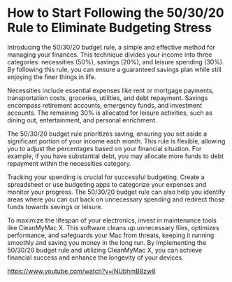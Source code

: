 # How to Start Following the 50/30/20 Rule to Eliminate Budgeting Stress

Introducing the 50/30/20 budget rule, a simple and effective method for managing your finances. This technique divides your income into three categories: necessities (50%), savings (20%), and leisure spending (30%). By following this rule, you can ensure a guaranteed savings plan while still enjoying the finer things in life.

Necessities include essential expenses like rent or mortgage payments, transportation costs, groceries, utilities, and debt repayment. Savings encompass retirement accounts, emergency funds, and investment accounts. The remaining 30% is allocated for leisure activities, such as dining out, entertainment, and personal enrichment.

The 50/30/20 budget rule prioritizes saving, ensuring you set aside a significant portion of your income each month. This rule is flexible, allowing you to adjust the percentages based on your financial situation. For example, if you have substantial debt, you may allocate more funds to debt repayment within the necessities category.

Tracking your spending is crucial for successful budgeting. Create a spreadsheet or use budgeting apps to categorize your expenses and monitor your progress. The 50/30/20 budget rule can also help you identify areas where you can cut back on unnecessary spending and redirect those funds towards savings or leisure.

To maximize the lifespan of your electronics, invest in maintenance tools like CleanMyMac X. This software cleans up unnecessary files, optimizes performance, and safeguards your Mac from threats, keeping it running smoothly and saving you money in the long run. By implementing the 50/30/20 budget rule and utilizing CleanMyMac X, you can achieve financial success and enhance the longevity of your devices.

https://www.youtube.com/watch?v=jNUbhmB8zw8